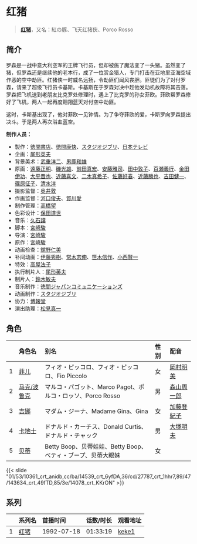 # 红猪


> <u>**[红猪](https://bgm.tv/subject/307)**</u>，又名：紅の豚、飞天红猪侠、Porco Rosso

## 简介

罗森是一战中意大利空军的王牌飞行员，但却被施了魔法变了一头猪。虽然变了猪，但罗森还是继续他的老本行，成了一位赏金猎人，专门打击在亚地里亚海空域作恶的空中劫匪。红猪侠一时威名远扬，令劫匪们闻风丧胆。匪徒们为了对付罗森，请来了超级飞行员卡基斯。卡基斯在于罗森对决中趁他发动机故障将其击落。罗森把飞机送到老朋友比克罗处修理时，遇上了比克罗的孙女菲欧。菲欧帮罗森修好了飞机，两人一起再度翱翔蓝天对付空中劫匪。

这时，卡斯基出现了，他对菲欧一见钟情。为了争夺菲欧的爱，卡斯罗向罗森提出决斗。于是两人再次浴血蓝空。

**制作人员：**
- 製作：[徳間書店](https://bgm.tv/person/1103)、[徳間康快](https://bgm.tv/person/2117)、[スタジオジブリ](https://bgm.tv/person/2216)、[日本テレビ](https://bgm.tv/person/492)
- 企画：[尾形英夫](https://bgm.tv/person/1397)
- 背景美术：[武重洋二](https://bgm.tv/person/11682)、[男鹿和雄](https://bgm.tv/person/11681)
- 原画：[遠藤正明](https://bgm.tv/person/11616)、[磯光雄](https://bgm.tv/person/3147)、[前田真宏](https://bgm.tv/person/1105)、[安藤雅司](https://bgm.tv/person/1592)、[田中敦子](https://bgm.tv/person/11679)、[百瀬義行](https://bgm.tv/person/1347)、[金田伊功](https://bgm.tv/person/2653)、[大平晋也](https://bgm.tv/person/11178)、[近藤喜文](https://bgm.tv/person/1509)、[二木真希子](https://bgm.tv/person/11680)、[佐藤好春](https://bgm.tv/person/1922)、[近藤勝也](https://bgm.tv/person/2109)、[吉田健一](https://bgm.tv/person/2727)、[篠原征子](https://bgm.tv/person/28966)、[清水洋](https://bgm.tv/person/3564)
- 摄影监督：[奥井敦](https://bgm.tv/person/1044)
- 作画监督：[河口俊夫](https://bgm.tv/person/3393)、[賀川愛](https://bgm.tv/person/2068)
- 制作管理：[高橋望](https://bgm.tv/person/2128)
- 色彩设计：[保田道世](https://bgm.tv/person/1510)
- 音乐：[久石譲](https://bgm.tv/person/1638)
- 脚本：[宮崎駿](https://bgm.tv/person/1040)
- 导演：[宮崎駿](https://bgm.tv/person/1040)
- 原作：[宮崎駿](https://bgm.tv/person/1040)
- 动画检查：[舘野仁美](https://bgm.tv/person/34701)
- 补间动画：[伊藤秀樹](https://bgm.tv/person/12238)、[常木志伸](https://bgm.tv/person/10365)、[笹木信作](https://bgm.tv/person/14792)、[小西賢一](https://bgm.tv/person/2176)
- 特效：[高屋法子](https://bgm.tv/person/33204)
- 执行制片人：[尾形英夫](https://bgm.tv/person/1397)
- 制片人：[鈴木敏夫](https://bgm.tv/person/2215)
- 音乐制作：[徳間ジャパンコミュニケーションズ](https://bgm.tv/person/9405)
- 动画制作：[スタジオジブリ](https://bgm.tv/person/2216)
- 协力：[博報堂](https://bgm.tv/person/61716)
- 演出助理：[松見真一](https://bgm.tv/person/26863)

## 角色

|     |   角色名   |   别名  | 性别 |  配音  |
|:--- |:------  |:----      |:---  |:--   |
| 1 | [菲儿](https://bgm.tv/character/10361) | フィオ・ピッコロ、フィオ・ピッコロ、Fio Piccolo | 女 | [岡村明美](https://bgm.tv/person/4170) |
| 2 | [马克/波鲁克](https://bgm.tv/character/14539) | マルコ・パゴット、Marco Pagot、ポルコ・ロッソ、Porco Rosso | 男 | [森山周一郎](https://bgm.tv/person/44643) |
| 3 | [吉娜](https://bgm.tv/character/27787) | マダム・ジーナ、Madame Gina、Gina | 女 | [加藤登紀子](https://bgm.tv/person/15939) |
| 4 | [卡地士](https://bgm.tv/character/143634) | ドナルド・カーチス、Donald Curtis、ドナルド・チャック | 男 | [大塚明夫](https://bgm.tv/person/3832) |
| 5 | [贝蒂](https://bgm.tv/character/14078) | Betty Boop、贝蒂娃娃、Betty Boop、ベティ・ブープ、贝蒂大眼妹 | 女 |  |

{{< slide "01/53/10361_crt_anidb,cc/ba/14539_crt_6yfDA,36/cd/27787_crt_1hhr7,89/47/143634_crt_49fTD,85/3e/14078_crt_KKrON" >}}

## 系列

|     | 系列名 | 首播时间       | 话数/时长    | 观看地址                                                     |
| :-- | :-- | :--------- | :------- | :------------------------------------------------------- |
| 1   |[红猪](https://bgm.tv/subject/307)| 1992-07-18 | 01:33:19 | [keke1](https://www.keke1.app/play/179864-4-274403.html) |



